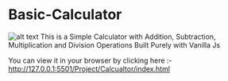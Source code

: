 # Basic-Calculator



![alt text](https://github.com/Saurabh13042004/Basic-Calculator/blob/main/Demo/image.jpg?raw=true)
This is a Simple Calculator with Addition, Subtraction, Multiplication and  Division  Operations Built Purely with Vanilla Js

You can view it in your browser by clicking here :- http://127.0.0.1:5501/Project/Calcualtor/index.html


